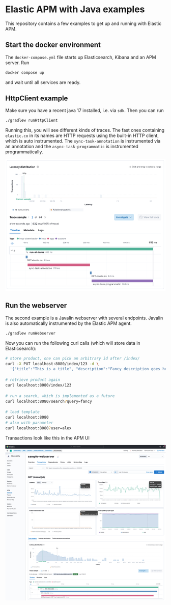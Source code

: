 # Elastic APM with Java examples

This repository contains a few examples to get up and running with Elastic APM.

## Start the docker environment

The `docker-compose.yml` file starts up Elasticsearch, Kibana and an APM server. Run

```bash
docker compose up
```

and wait until all services are ready.

## HttpClient example

Make sure you have a recent java 17 installed, i.e. via `sdk`. Then you can run

```bash
./gradlew runHttpClient
```

Running this, you will see different kinds of traces. The fast ones
containing `elastic.co` in its names are HTTP requests using the built-in
HTTP client, which is auto instrumented. The `sync-task-annotation` is
instrumented via an annotation and the `async-task-programmatic` is
instrumented programmatically.

![](img/apm-ui-http-downloader.png)

## Run the webserver

The second example is a Javalin webserver with several endpoints. Javalin is
also automatically instrumented by the Elastic APM agent.

```bash
./gradlew runWebserver
```

Now you can run the following curl calls (which will store data in
Elasticsearch):

```bash
# store product, one can pick an arbitrary id after /index/
curl -X PUT localhost:8080/index/123 -d \
  '{"title":"This is a title", "description":"Fancy description goes here"}'

# retrieve product again
curl localhost:8080/index/123

# run a search, which is implemented as a future
curl localhost:8080/search?query=fancy

# load template
curl localhost:8080
# also with parameter
curl localhost:8080?user=alex
```

Transactions look like this in the APM UI

![](img/apm-ui.png)
